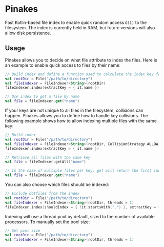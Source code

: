 # Pinakes
Fast Kotlin-based file index to enable quick random access `O(1)` to the filesystem. The index is currently held in RAM, but future versions will also allow disk persistence.

## Usage
Pinakes allows you to decide on what file attribute to index the files. Here is an example to enable quick access to files by their name:
```kotlin
// Build index and define a function used to calculate the index key for each file
val rootDir = File("/path/to/directory")
val fileIndexer = FileIndexer<String>(rootDir)
fileIndexer.index(extractKey = { it.name })

// Use index to get a file by name
val file = fileIndexer.get("name")
```

If your keys are not unique to all files in the filesystem, collisions can happen. Pinakes allows you to define how to handle key collisions.
The following example shows how to allow indexing multiple files with the same key:
```kotlin
// Build index
val rootDir = File("/path/to/directory")
val fileIndexer = FileIndexer<String>(rootDir, CollisionStrategy.ALLOW_DUPLICATES)
fileIndexer.index(extractKey = { it.name })

// Retrieve all files with the same key
val file = fileIndexer.getAll("name")

// In the case of multiple files per key, get will return the first indexed file
val file = fileIndexer.get("name")
```

You can also choose which files should be indexed:
```kotlin
// Exclude dotfiles from the index
val rootDir = File("/path/to/directory")
val fileIndexer = FileIndexer<String>(rootDir, threads = 1)
fileIndexer.index(shouldIndex = { !it.startsWith(".") }, extractKey = { it.name })
```

Indexing will use a thread pool by default, sized to the number of available processors. To manually set the pool size:
```kotlin
// Set pool size
val rootDir = File("/path/to/directory")
val fileIndexer = FileIndexer<String>(rootDir, threads = 1)
```
 
